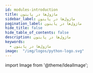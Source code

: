 ```yaml
---
id: modules-introduction
title: ماژول‌ها در پایتون
sidebar_label: ماژول‌ها در پایتون
pagination_label: ماژول‌ها در پایتون
hide_title: false
hide_table_of_contents: false
description: ماژول‌ها در پایتون
keywords:
  - ماژول‌ها در پایتون
image:  "/img/logos/python-logo.svg"
---
```


import Image from '@theme/IdealImage';
